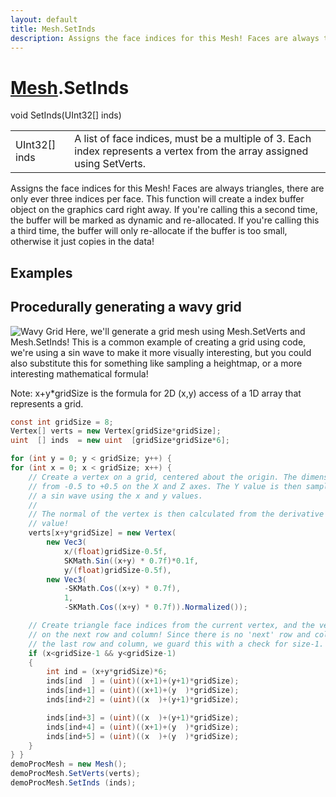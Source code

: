 ```yaml
---
layout: default
title: Mesh.SetInds
description: Assigns the face indices for this Mesh! Faces are always triangles, there are only ever three indices per face. This function will create a index buffer object on the graphics card right away. If you're calling this a second time, the buffer will be marked as dynamic and re-allocated. If you're calling this a third time, the buffer will only re-allocate if the buffer is too small, otherwise it just copies in the data!
---
```

# [Mesh]({{site.url}}/Pages/Reference/Mesh.html).SetInds

<div class='signature' markdown='1'>
void SetInds(UInt32[] inds)
</div>

|  |  |
|--|--|
|UInt32[] inds|A list of face indices, must be a multiple of 3. Each index represents             a vertex from the array assigned using SetVerts.|

Assigns the face indices for this Mesh! Faces are always triangles, there are
only ever three indices per face. This function will create a index buffer object
on the graphics card right away. If you're calling this a second time, the buffer will
be marked as dynamic and re-allocated. If you're calling this a third time, the buffer
will only re-allocate if the buffer is too small, otherwise it just copies in the data!




## Examples

## Procedurally generating a wavy grid
![Wavy Grid]({{site.url}}/img/screenshots/ProceduralGrid.jpg)
Here, we'll generate a grid mesh using Mesh.SetVerts and Mesh.SetInds! This
is a common example of creating a grid using code, we're using a sin wave
to make it more visually interesting, but you could also substitute this for
something like sampling a heightmap, or a more interesting mathematical
formula!

Note: x+y*gridSize is the formula for 2D (x,y) access of a 1D array that represents
a grid.
```csharp
const int gridSize = 8;
Vertex[] verts = new Vertex[gridSize*gridSize];
uint  [] inds  = new uint  [gridSize*gridSize*6];

for (int y = 0; y < gridSize; y++) {
for (int x = 0; x < gridSize; x++) {
    // Create a vertex on a grid, centered about the origin. The dimensions extends
    // from -0.5 to +0.5 on the X and Z axes. The Y value is then sampled from 
    // a sin wave using the x and y values.
    //
    // The normal of the vertex is then calculated from the derivative of the Y 
    // value!
    verts[x+y*gridSize] = new Vertex(
        new Vec3(
            x/(float)gridSize-0.5f, 
            SKMath.Sin((x+y) * 0.7f)*0.1f, 
            y/(float)gridSize-0.5f),
        new Vec3(
            -SKMath.Cos((x+y) * 0.7f), 
            1, 
            -SKMath.Cos((x+y) * 0.7f)).Normalized());

    // Create triangle face indices from the current vertex, and the vertices
    // on the next row and column! Since there is no 'next' row and column on
    // the last row and column, we guard this with a check for size-1.
    if (x<gridSize-1 && y<gridSize-1)
    {
        int ind = (x+y*gridSize)*6;
        inds[ind  ] = (uint)((x+1)+(y+1)*gridSize);
        inds[ind+1] = (uint)((x+1)+(y  )*gridSize);
        inds[ind+2] = (uint)((x  )+(y+1)*gridSize);

        inds[ind+3] = (uint)((x  )+(y+1)*gridSize);
        inds[ind+4] = (uint)((x+1)+(y  )*gridSize);
        inds[ind+5] = (uint)((x  )+(y  )*gridSize);
    }
} }
demoProcMesh = new Mesh();
demoProcMesh.SetVerts(verts);
demoProcMesh.SetInds (inds);
```

